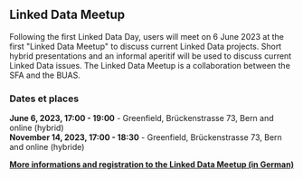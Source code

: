 ## Linked Data Meetup

Following the first Linked Data Day, users will meet on 6 June 2023 at the first "Linked Data Meetup" to discuss current Linked Data projects. Short hybrid presentations and an informal aperitif will be used to discuss current Linked Data issues. The Linked Data Meetup is a collaboration between the SFA and the BUAS.



### Dates et places

**June 6, 2023, 17:00 - 19:00** - Greenfield, Brückenstrasse 73, Bern and online (hybrid)   
**November 14, 2023, 17:00 - 18:30** - Greenfield, Brückenstrasse 73, Bern and online (hybride) 

**[More informations and registration to the Linked Data Meetup (in German)](https://www.bfh.ch/wirtschaft/de/aktuell/fachveranstaltungen/linked-data-meetup-1-23/)**
